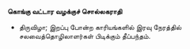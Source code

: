 **கொங்கு வட்டார வழக்குச் சொல்லகராதி**
- திருவிழா; இறப்பு போன்ற காரியங்களில் இரவு நேரத்தில் சலவைத்தொழிலாளர்கள் பிடிக்கும் தீப்பந்தம்.

